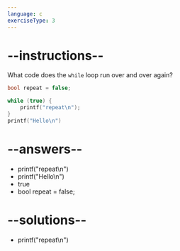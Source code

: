```yaml
---
language: c
exerciseType: 3
---
```


# --instructions--

What code does the `while` loop run over and over again?
```c
bool repeat = false;

while (true) {
    printf("repeat\n");
}
printf("Hello\n")
```

# --answers--

- printf("repeat\n")
- printf("Hello\n")
- true
- bool repeat = false;

# --solutions--

- printf("repeat\n")
